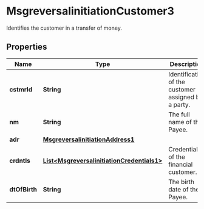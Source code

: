 

# MsgreversalinitiationCustomer3

Identifies the customer in a transfer of money.

## Properties

| Name | Type | Description | Notes |
|------------ | ------------- | ------------- | -------------|
|**cstmrId** | **String** | Identification of the customer assigned by a party. |  [optional] |
|**nm** | **String** | The full name of the Payee. |  [optional] |
|**adr** | [**MsgreversalinitiationAddress1**](MsgreversalinitiationAddress1.md) |  |  [optional] |
|**crdntls** | [**List&lt;MsgreversalinitiationCredentials1&gt;**](MsgreversalinitiationCredentials1.md) | Credentials of the financial customer. |  [optional] |
|**dtOfBirth** | **String** | The birth date of the Payee. |  [optional] |



